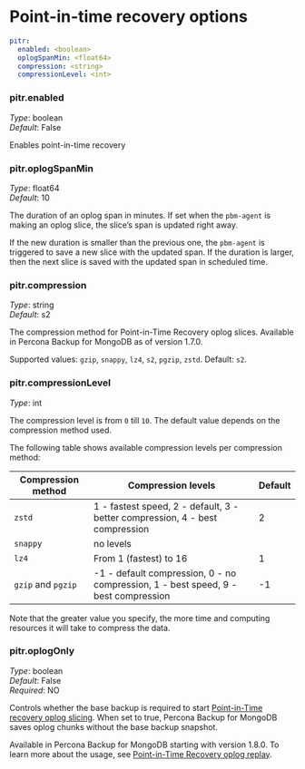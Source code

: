 # Point-in-time recovery options

```yaml
pitr:
  enabled: <boolean>
  oplogSpanMin: <float64>
  compression: <string>
  compressionLevel: <int>
```

### pitr.enabled

*Type*: boolean <br>
*Default*: False

Enables point-in-time recovery

### pitr.oplogSpanMin

*Type*: float64 <br>
*Default*: 10

The duration of an oplog span in minutes. If set when the `pbm-agent` is making an oplog slice, the slice’s span is updated right away.

If the new duration is smaller than the previous one, the `pbm-agent` is triggered to save a new slice with the updated span. If the duration is larger, then the next slice is saved with the updated span in scheduled time.

### pitr.compression

*Type*: string <br>
*Default*: s2

The compression method for Point-in-Time Recovery oplog slices. Available in Percona Backup for MongoDB as of version 1.7.0.

Supported values: `gzip`, `snappy`, `lz4`, `s2`, `pgzip`, `zstd`. Default: `s2`.

### pitr.compressionLevel

*Type*: int

The compression level is from `0` till `10`. The default value depends on the compression method used.

The following table shows available compression levels per compression method:

| Compression method   | Compression levels           | Default
| ------------------   | ---------------------------- | ----------
| `zstd`               | 1 - fastest speed, 2 - default, 3 - better compression, 4 - best compression | 2
| `snappy`             | no levels|
| `lz4`                | From 1 (fastest) to 16 | 1
| `gzip` and `pgzip`   | -1 - default compression, 0 - no compression, 1 - best speed, 9 - best compression| -1


Note that the greater value you specify, the more time and computing resources it will take to compress the data.

### pitr.oplogOnly

*Type*: boolean <br>
*Default*: False <br>
*Required*: NO

Controls whether the base backup is required to start [Point-in-Time recovery oplog slicing](../features/point-in-time-recovery.md#oplog-slicing). When set to true, Percona Backup for MongoDB saves oplog chunks without the base backup snapshot.

Available in Percona Backup for MongoDB starting with version 1.8.0. To learn more about the usage, see [Point-in-Time Recovery oplog replay](../usage/oplog-replay.md).